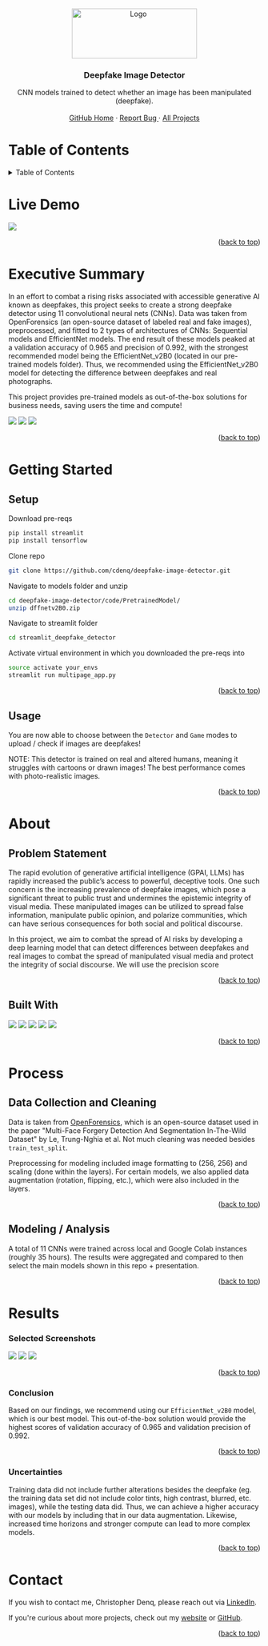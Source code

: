 <!-- Back to top -->
<a name="readme-top"></a>

<!-- PROJECT LOGO -->
<br />
<div align="center">
  <a href="https://github.com/cdenq/sacramento-real-estate-eda">
    <img src="repo/assets/project_header_image.jpg" alt="Logo" width="250" height="100">
  </a>

  <h3 align="center">Deepfake Image Detector</h3>

  <p align="center">
    CNN models trained to detect whether an image has been manipulated (deepfake). 
    <br />
    <br />
    <a href="https://github.com/cdenq/">GitHub Home</a>
    ·
    <a href="https://github.com/cdenq/deepfake-image-detector/issues">Report Bug </a>
    ·
    <a href="https://github.com/cdenq/my-directory">All Projects </a>
  </p>
</div>

<!-- Table of Contents -->
# Table of Contents
<details>
  <summary>Table of Contents</summary>
  <ol>
    <li>
      <a href="#live-demo">Live Demo</a>
    </li>
    <li>
      <a href="#exe-sum">Executive Summary</a>
    </li>
    <li>
      <a href="#started">Getting Started</a>
      <ul>
        <li><a href="#started-setup">Setup</a></li>
        <li><a href="#started-usage">Usage</a></li>
      </ul>
    </li>
    <li>
      <a href="#about">About The Project</a>
      <ul>
        <li><a href="#about-ps">Problem Statement</a></li>
        <li><a href="#about-bw">Built With</a></li>
      </ul>
    </li>
    <li>
      <a href="#process">Process</a>
      <ul>
        <li><a href="#process-setup">Data Sourcing, Cleaning</a></li>
        <li><a href="#process-work">Modeling, Analysis</a></li>
      </ul>
    </li>
        <li>
      <a href="#results">Results</a>
      <ul>
        <li><a href="#results-screen">Screenshots</a></li>
        <li><a href="#results-conclusion">Conclusions</a></li>
        <li><a href="#results-uncertain">Uncertanities</a></li>
      </ul>
    </li>
    <li><a href="#contact">Contact</a></li>
  </ol>
</details>

<!-- DEMO -->
<a name="live-demo"></a>
# Live Demo
<img src="repo/assets/deepfake.gif">

<p align="right">(<a href="#readme-top">back to top</a>)</p>

<!-- Header -->
<a name="exe-sum"></a>
# Executive Summary

In an effort to combat a rising risks associated with accessible generative AI known as deepfakes, this project seeks to create a strong deepfake detector using 11 convolutional neural nets (CNNs). Data was taken from OpenForensics (an open-source dataset of labeled real and fake images), preprocessed, and fitted to 2 types of architectures of CNNs: Sequential models and EfficientNet models. The end result of these models peaked at a validation accuracy of 0.965 and precision of 0.992, with the strongest recommended model being the EfficientNet_v2B0 (located in our pre-trained models folder). Thus, we recommended using the EfficientNet_v2B0 model for detecting the difference between deepfakes and real photographs.

This project provides pre-trained models as out-of-the-box solutions for business needs, saving users the time and compute! 

<img src="repo/screenshots/image2.jpg">
<img src="repo/screenshots/image1.jpg">
<img src="repo/screenshots/image0.jpg">

<p align="right">(<a href="#readme-top">back to top</a>)</p>

<!-- ABOUT THE PROJECT -->
<a name="started"></a>
# Getting Started

<a name="started-setup"></a>
## Setup

Download pre-reqs
```sh
pip install streamlit
pip install tensorflow
```
Clone repo
```sh
git clone https://github.com/cdenq/deepfake-image-detector.git 
```
Navigate to models folder and unzip
```sh
cd deepfake-image-detector/code/PretrainedModel/
unzip dffnetv2B0.zip
```
Navigate to streamlit folder
```sh
cd streamlit_deepfake_detector
```
Activate virtual environment in which you downloaded the pre-reqs into
```sh
source activate your_envs
streamlit run multipage_app.py
```
<p align="right">(<a href="#readme-top">back to top</a>)</p>

<a name="started-usage"></a>
## Usage

You are now able to choose between the `Detector` and `Game` modes to upload / check if images are deepfakes!

NOTE: This detector is trained on real and altered humans, meaning it struggles with cartoons or drawn images! The best performance comes with photo-realistic images.

<p align="right">(<a href="#readme-top">back to top</a>)</p>

<!-- ABOUT THE PROJECT -->
<a name="about"></a>
# About

<a name="about-ps"></a>
## Problem Statement

The rapid evolution of generative artificial intelligence (GPAI, LLMs) has rapidly increased the public’s access to powerful, deceptive tools. One such concern is the increasing prevalence of deepfake images, which pose a significant threat to public trust and undermines the epistemic integrity of visual media. These manipulated images can be utilized to spread false information, manipulate public opinion, and polarize communities, which can have serious consequences for both social and political discourse. 

In this project, we aim to combat the spread of AI risks by developing a deep learning model that can detect differences between deepfakes and real images to combat the spread of manipulated visual media and protect the integrity of social discourse. We will use the precision score 

<p align="right">(<a href="#readme-top">back to top</a>)</p>

<a name="about-bw"></a>
## Built With

<img src="https://img.shields.io/badge/Python-FFD43B?style=for-the-badge&logo=python&logoColor=blue">
<img src="https://img.shields.io/badge/scikit_learn-F7931E?style=for-the-badge&logo=scikit-learn&logoColor=white">
<img src="https://img.shields.io/badge/Pandas-2C2D72?style=for-the-badge&logo=pandas&logoColor=white">
<img src="https://img.shields.io/badge/Matplotlib-%23ffffff.svg?style=for-the-badge&logo=Matplotlib&logoColor=black">
<img src="https://img.shields.io/badge/STREAMLIT-1CE783?style=for-the-badge&logo=streamlit&logoColor=white">

<p align="right">(<a href="#readme-top">back to top</a>)</p>

<!-- ABOUT THE PROJECT -->
<a name="process"></a>
# Process

<a name="process-setup"></a>
## Data Collection and Cleaning

Data is taken from [OpenForensics](https://zenodo.org/record/5528418#.ZGaehnbMKHv), which is an open-source dataset used in the paper "Multi-Face Forgery Detection And Segmentation In-The-Wild Dataset" by Le, Trung-Nghia et al. Not much cleaning was needed besides `train_test_split`.

Preprocessing for modeling included image formatting to (256, 256) and scaling (done within the layers). For certain models, we also applied data augmentation (rotation, flipping, etc.), which were also included in the layers.

<p align="right">(<a href="#readme-top">back to top</a>)</p>

<a name="process-work"></a>
## Modeling / Analysis

A total of 11 CNNs were trained across local and Google Colab instances (roughly 35 hours). The results were aggregated and compared to then select the main models shown in this repo + presentation.

<p align="right">(<a href="#readme-top">back to top</a>)</p>

<!-- CONCLUSIONS -->
<a name="results"></a>
# Results

<a name="results-screen"></a>
### Selected Screenshots
<img src="repo\screenshots\v2b0_history.png">
<img src="repo\screenshots\loss_acc.png">
<img src="repo\screenshots\precision_recall.png">

<p align="right">(<a href="#readme-top">back to top</a>)</p>

<a name="results-conclusion"></a>
### Conclusion

Based on our findings, we recommend using our `EfficientNet_v2B0` model, which is our best model. This out-of-the-box solution would provide the highest scores of validation accuracy of 0.965 and validation precision of 0.992.

<p align="right">(<a href="#readme-top">back to top</a>)</p>

<a name="results-uncertain"></a>
### Uncertainties

Training data did not include further alterations besides the deepfake (eg. the training data set did not include color tints, high contrast, blurred, etc. images), while the testing data did. Thus, we can achieve a higher accuracy with our models by including that in our data augmentation. Likewise, increased time horizons and stronger compute can lead to more complex models.

<p align="right">(<a href="#readme-top">back to top</a>)</p>

<!-- CONTACT -->
<a name="contact"></a>
# Contact

If you wish to contact me, Christopher Denq, please reach out via [LinkedIn](https://www.linkedin.com/in/christopherdenq/).

If you're curious about more projects, check out my [website](https://cdenq.github.io/) or [GitHub](https://github.com/cdenq).

<p align="right">(<a href="#readme-top">back to top</a>)</p>
